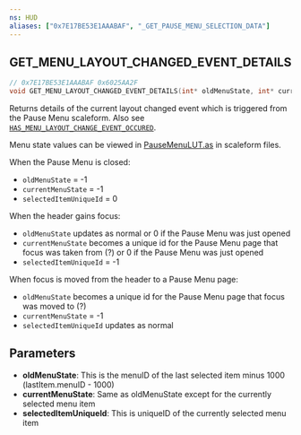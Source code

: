 ```yaml
---
ns: HUD
aliases: ["0x7E17BE53E1AAABAF", "_GET_PAUSE_MENU_SELECTION_DATA"]
---
```

## GET_MENU_LAYOUT_CHANGED_EVENT_DETAILS

```c
// 0x7E17BE53E1AAABAF 0x6025AA2F
void GET_MENU_LAYOUT_CHANGED_EVENT_DETAILS(int* oldMenuState, int* currentMenuState, int* selectedItemUniqueId);
```

Returns details of the current layout changed event which is triggered from the Pause Menu scaleform.
Also see [`HAS_MENU_LAYOUT_CHANGE_EVENT_OCCURED`](#_0x2E22FEFA0100275E).

Menu state values can be viewed in [PauseMenuLUT.as](https://gist.github.com/freedy69/19c4be9699e07946285f9b51799b67a9) in scaleform files.

When the Pause Menu is closed:
* `oldMenuState` = -1
* `currentMenuState` = -1
* `selectedItemUniqueId` = 0

When the header gains focus:
* `oldMenuState` updates as normal or 0 if the Pause Menu was just opened
* `currentMenuState` becomes a unique id for the Pause Menu page that focus was taken from (?) or 0 if the Pause Menu was just opened
* `selectedItemUniqueId` = -1

When focus is moved from the header to a Pause Menu page:
* `oldMenuState` becomes a unique id for the Pause Menu page that focus was moved to (?)
* `currentMenuState` = -1
* `selectedItemUniqueId` updates as normal

## Parameters
* **oldMenuState**: This is the menuID of the last selected item minus 1000 (lastItem.menuID - 1000)
* **currentMenuState**: Same as oldMenuState except for the currently selected menu item
* **selectedItemUniqueId**: This is uniqueID of the currently selected menu item